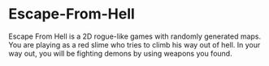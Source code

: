 # Escape-From-Hell
Escape From Hell is a 2D rogue-like games with randomly generated maps. You are playing as a red slime who tries to climb his way out of hell. In your way out, you will be fighting demons by using weapons you found. 
